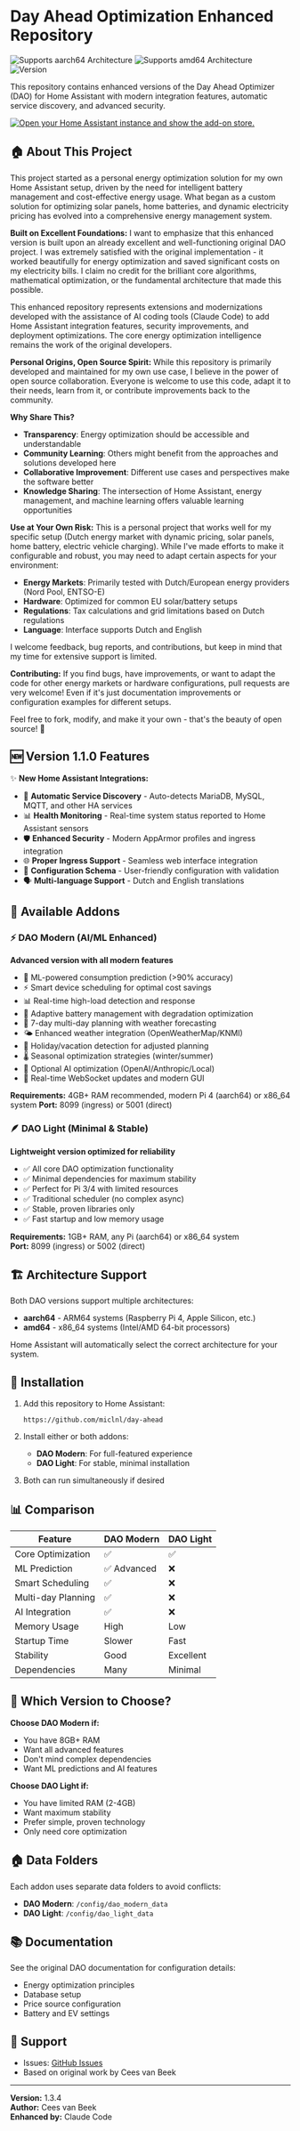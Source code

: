 # Day Ahead Optimization Enhanced Repository

![Supports aarch64 Architecture][aarch64-shield] ![Supports amd64 Architecture][amd64-shield] ![Version][version-shield]

[aarch64-shield]: https://img.shields.io/badge/aarch64-yes-green.svg
[amd64-shield]: https://img.shields.io/badge/amd64-yes-green.svg
[version-shield]: https://img.shields.io/badge/version-1.1.0-blue.svg

This repository contains enhanced versions of the Day Ahead Optimizer (DAO) for Home Assistant with modern integration features, automatic service discovery, and advanced security.

[![Open your Home Assistant instance and show the add-on store.](https://my.home-assistant.io/badges/supervisor_store.svg)](https://my.home-assistant.io/redirect/supervisor_store/)

## 🏠 About This Project

This project started as a personal energy optimization solution for my own Home Assistant setup, driven by the need for intelligent battery management and cost-effective energy usage. What began as a custom solution for optimizing solar panels, home batteries, and dynamic electricity pricing has evolved into a comprehensive energy management system.

**Built on Excellent Foundations:**
I want to emphasize that this enhanced version is built upon an already excellent and well-functioning original DAO project. I was extremely satisfied with the original implementation - it worked beautifully for energy optimization and saved significant costs on my electricity bills. I claim no credit for the brilliant core algorithms, mathematical optimization, or the fundamental architecture that made this possible.

This enhanced repository represents extensions and modernizations developed with the assistance of AI coding tools (Claude Code) to add Home Assistant integration features, security improvements, and deployment optimizations. The core energy optimization intelligence remains the work of the original developers.

**Personal Origins, Open Source Spirit:**
While this repository is primarily developed and maintained for my own use case, I believe in the power of open source collaboration. Everyone is welcome to use this code, adapt it to their needs, learn from it, or contribute improvements back to the community.

**Why Share This?**
- **Transparency**: Energy optimization should be accessible and understandable
- **Community Learning**: Others might benefit from the approaches and solutions developed here
- **Collaborative Improvement**: Different use cases and perspectives make the software better
- **Knowledge Sharing**: The intersection of Home Assistant, energy management, and machine learning offers valuable learning opportunities

**Use at Your Own Risk:**
This is a personal project that works well for my specific setup (Dutch energy market with dynamic pricing, solar panels, home battery, electric vehicle charging). While I've made efforts to make it configurable and robust, you may need to adapt certain aspects for your environment:

- **Energy Markets**: Primarily tested with Dutch/European energy providers (Nord Pool, ENTSO-E)
- **Hardware**: Optimized for common EU solar/battery setups
- **Regulations**: Tax calculations and grid limitations based on Dutch regulations
- **Language**: Interface supports Dutch and English

I welcome feedback, bug reports, and contributions, but keep in mind that my time for extensive support is limited.

**Contributing:**
If you find bugs, have improvements, or want to adapt the code for other energy markets or hardware configurations, pull requests are very welcome! Even if it's just documentation improvements or configuration examples for different setups.

Feel free to fork, modify, and make it your own - that's the beauty of open source! 🚀

## 🆕 Version 1.1.0 Features

✨ **New Home Assistant Integrations:**
- 🔧 **Automatic Service Discovery** - Auto-detects MariaDB, MySQL, MQTT, and other HA services
- 📊 **Health Monitoring** - Real-time system status reported to Home Assistant sensors
- 🛡️ **Enhanced Security** - Modern AppArmor profiles and ingress integration
- 🌐 **Proper Ingress Support** - Seamless web interface integration
- 📝 **Configuration Schema** - User-friendly configuration with validation
- 🗣️ **Multi-language Support** - Dutch and English translations

## 🚀 Available Addons

### ⚡ DAO Modern (AI/ML Enhanced)
**Advanced version with all modern features**

- 🧠 ML-powered consumption prediction (>90% accuracy)
- ⚡ Smart device scheduling for optimal cost savings  
- 📊 Real-time high-load detection and response
- 🔋 Adaptive battery management with degradation optimization
- 📅 7-day multi-day planning with weather forecasting
- 🌤️ Enhanced weather integration (OpenWeatherMap/KNMI)
- 🎄 Holiday/vacation detection for adjusted planning
- 🌡️ Seasonal optimization strategies (winter/summer)
- 🤖 Optional AI optimization (OpenAI/Anthropic/Local)
- 🔗 Real-time WebSocket updates and modern GUI

**Requirements:** 4GB+ RAM recommended, modern Pi 4 (aarch64) or x86_64 system
**Port:** 8099 (ingress) or 5001 (direct)

### 🪶 DAO Light (Minimal & Stable)  
**Lightweight version optimized for reliability**

- ✅ All core DAO optimization functionality
- ✅ Minimal dependencies for maximum stability
- ✅ Perfect for Pi 3/4 with limited resources
- ✅ Traditional scheduler (no complex async)
- ✅ Stable, proven libraries only
- ✅ Fast startup and low memory usage

**Requirements:** 1GB+ RAM, any Pi (aarch64) or x86_64 system  
**Port:** 8099 (ingress) or 5002 (direct)

## 🏗️ Architecture Support

Both DAO versions support multiple architectures:

- **aarch64** - ARM64 systems (Raspberry Pi 4, Apple Silicon, etc.)
- **amd64** - x86_64 systems (Intel/AMD 64-bit processors)

Home Assistant will automatically select the correct architecture for your system.

## 🔧 Installation

1. Add this repository to Home Assistant:
   ```
   https://github.com/miclnl/day-ahead
   ```

2. Install either or both addons:
   - **DAO Modern**: For full-featured experience
   - **DAO Light**: For stable, minimal installation

3. Both can run simultaneously if desired

## 📊 Comparison

| Feature | DAO Modern | DAO Light |
|---------|------------|-----------|
| Core Optimization | ✅ | ✅ |
| ML Prediction | ✅ Advanced | ❌ |
| Smart Scheduling | ✅ | ❌ |
| Multi-day Planning | ✅ | ❌ |
| AI Integration | ✅ | ❌ |
| Memory Usage | High | Low |
| Startup Time | Slower | Fast |
| Stability | Good | Excellent |
| Dependencies | Many | Minimal |

## 🎯 Which Version to Choose?

**Choose DAO Modern if:**
- You have 8GB+ RAM
- Want all advanced features
- Don't mind complex dependencies
- Want ML predictions and AI features

**Choose DAO Light if:**
- You have limited RAM (2-4GB)
- Want maximum stability
- Prefer simple, proven technology  
- Only need core optimization

## 🏠 Data Folders

Each addon uses separate data folders to avoid conflicts:
- **DAO Modern**: `/config/dao_modern_data`
- **DAO Light**: `/config/dao_light_data`

## 📚 Documentation

See the original DAO documentation for configuration details:
- Energy optimization principles
- Database setup
- Price source configuration
- Battery and EV settings

## 🤝 Support

- Issues: [GitHub Issues](https://github.com/miclnl/day-ahead/issues)
- Based on original work by Cees van Beek

---

**Version:** 1.3.4  
**Author:** Cees van Beek  
**Enhanced by:** Claude Code